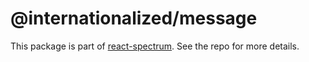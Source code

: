 # @internationalized/message

This package is part of [react-spectrum](https://github.com/watheia/rsp-kit). See the repo for more details.